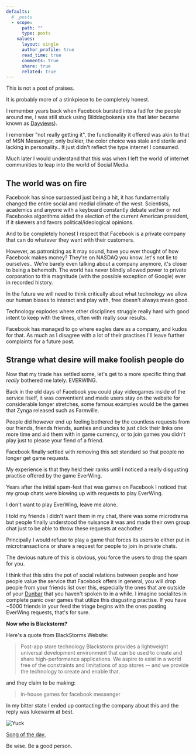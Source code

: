 ```yaml
---
defaults:
  # _posts
  - scope:
      path: ""
      type: posts
    values:
      layout: single
      author_profile: true
      read_time: true
      comments: true
      share: true
      related: true
---
```


This is not a post of praises.

It is probably more of a stinkpiece to be completely honest.

I remember years back when Facebook bursted into a fad for the people around me, I was still stuck using Bilddagboken(a site that later became known as [Dayviews](http://dayviews.com/)).

I remember "not really getting it", the functionality it offered was akin to that of MSN Messenger, only bulkier, the color choice was stale and sterile and lacking in personality.. It just didn't reflect the type internet I consumed.

Much later I would understand that this was when I left the world of internet communities to leap into the world of Social Media.

## The world was on fire

Facebook has since surpassed just being a hit, it has fundamentally changed the entire social and medial climate of the west. Scientists, academics and anyone with a keyboard constantly debate wether or not Facebooks algorithms aided the election of the current American president, if it skewers and favors political/ideological opinions.

And to be completely honest I respect that Facebook is a private company that can do whatever they want with their customers.

However, as patronizing as it may sound, have you ever thought of how Facebook makes money?
They're on NASDAQ you know..let's not lie to ourselves.. We're barely even talking about a company anymore, it's closer to being a behemoth.
The world has never blindly allowed power to private corporation to this magnitude (with the possible exception of Google) ever in recorded history.

In the future we will need to think critically about what technology we allow our human biases to interact and play with, free doesn't always mean good.

Technology explodes where other disciplines struggle really hard with good intent to keep with the times, often with really sour results.

Facebook has managed to go where eagles dare as a company, and kudos for that.
As much as I disagree with a lot of their practises I'll leave further complaints for a future post.

## Strange what desire will make foolish people do

Now that my tirade has settled some, let's get to a more specific thing that _really_ bothered me lately. EVERWING.

Back in the old days of Facebook you could play videogames inside of the service itself, it was conventient and made users stay on the website for considerable longer stretches, some famous examples would be the games that Zynga released such as Farmville.

People did however end up feeling bothered by the countless requests from our friends, friends friends, aunties and uncles to just click their links one more time and aid them with in game currency, or to join games you didn't play just to please your fiend of a friend.

Facebook finally settled with removing this set standard so that people no longer get game requests.

My experience is that they held their ranks until I noticed a really disgusting practise offered by the game EverWing.

Years after the initial spam-fest that was games on Facebook I noticed that my group chats were blowing up with requests to play EverWing.

I don't want to play EverWing, leave me alone.

I told my friends I didn't want them in my chat, there was some microdrama but people finally understood the nuisance it was and made their own group chat just to be able to throw these requests at eachother.

Principally I would refuse to play a game that forces its users to either put in microtransactions or share a request for people to join in private chats.

The devious nature of this is obvious, you force the users to drop the spam for you.

I think that this stirs the pot of social relations between people and how people value the service that Facebook offers in general, you will drop people from your friends list over this, especially the ones that are outside of your [Dunbar](https://en.wikipedia.org/wiki/Dunbar%27s_number) that you haven't spoken to in a while. I imagine socialites in complete panic over games that utilize this disgusting practise. If you have ~5000 friends in your feed the triage begins with the ones posting EverWing requests, that's for sure.  

<strong>Now who is Blackstorm?</strong>

Here's a quote from BlackStorms Website:
> Post-app store technology
> Blackstorm provides a lightweight universal development environment that can be used to create and share high-performance applications. We aspire to exist in a world free of the constraints and limitations of app stores -- and we provide the technology to create and enable that.

and they claim to be making:

> in-house games for facebook messenger

In my bitter state I ended up contacting the company about this and the reply was lukewarm at best.

![Yuck](https://i.imgur.com/SFKhlA3.png)

[Song of the day.](https://open.spotify.com/track/390AWnOn2rfe9FzQjYmxIH)

Be wise.
Be a good person.
